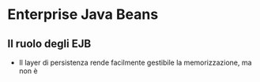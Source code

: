 # Enterprise Java Beans

## Il ruolo degli EJB
- Il layer di persistenza rende facilmente gestibile la memorizzazione, ma non è